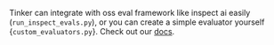 Tinker can integrate with oss eval framework like inspect ai easily (`run_inspect_evals.py`), or you can create a simple evaluator yourself {`custom_evaluators.py`}. Check out our [docs](https://tinker-docs.thinkingmachines.ai/evals).
